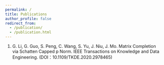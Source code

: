 ```yaml
---
permalink: /
title: Publications
author_profile: false
redirect_from: 
  - /publication/
  - /publication.html
---
```


1.	G. Li, G. Guo, S. Peng, C. Wang, S. Yu, J. Niu, J. Mo. Matrix Completion via Schatten Capped p Norm. IEEE Transactions on Knowledge and Data Engineering. (DOI：10.1109/TKDE.2020.2978465)
